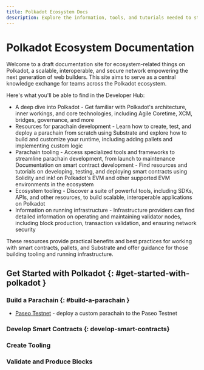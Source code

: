 ```yaml
---
title: Polkadot Ecosystem Docs
description: Explore the information, tools, and tutorials needed to start building on top of Polkadot, a blockchain network protocol that provides parachains with shared security and interoperability using XCM. 
---
```


# Polkadot Ecosystem Documentation

Welcome to a draft documentation site for ecosystem-related things on Polkadot, a scalable, interoperable, and secure network empowering the next generation of web builders. This site aims to serve as a central knowledge exchange for teams across the Polkadot ecosystem. 

Here's what you'll be able to find in the Developer Hub:

- A deep dive into Polkadot - Get familiar with Polkadot's architecture, inner workings, and core technologies, including Agile Coretime, XCM, bridges, governance, and more
- Resources for parachain development - Learn how to create, test, and deploy a parachain from scratch using Substrate and explore how to build and customize your runtime, including adding pallets and implementing custom logic
- Parachain tooling - Access specialized tools and frameworks to streamline parachain development, from launch to maintenance
Documentation on smart contract development - Find resources and tutorials on developing, testing, and deploying smart contracts using Solidity and ink! on Polkadot's EVM and other supported EVM environments in the ecosystem
- Ecosystem tooling - Discover a suite of powerful tools, including SDKs, APIs, and other resources, to build scalable, interoperable applications on Polkadot
- Information on running infrastructure - Infrastructure providers can find detailed information on operating and maintaining validator nodes, including block production, transaction validation, and ensuring network security

These resources provide practical benefits and best practices for working with smart contracts, pallets, and Substrate and offer guidance for those building tooling and running infrastructure.



## Get Started with Polkadot {: #get-started-with-polkadot }

### Build a Parachain {: #build-a-parachain }

- [Paseo Testnet](/paseo-testnet/onboarding) - deploy a custom parachain to the Paseo Testnet

### Develop Smart Contracts {: develop-smart-contracts}


### Create Tooling 


### Validate and Produce Blocks
<!--TODO: Rename this? Need a name for this Infrastructure section-->

